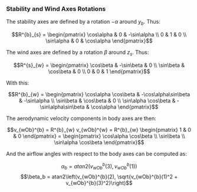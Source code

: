 ### Stability and Wind Axes Rotations

The stability axes are defined by a rotation $-\alpha$ around $y_b$. Thus:

$$R^{b}_{s} = \begin{pmatrix} \cos\alpha & 0 & -\sin\alpha \\
                                0        & 1 &          0 \\
                                \sin\alpha & 0 & \cos\alpha \end{pmatrix}$$

The wind axes are defined by a rotation $\beta$ around $z_s$. Thus:

$$R^{s}_{w} = \begin{pmatrix} \cos\beta & -\sin\beta & 0 \\
                                \sin\beta & \cos\beta & 0 \\
                                0 & 0 & 1 \end{pmatrix}$$

With this:

$$R^{b}_{w} = \begin{pmatrix} \cos\alpha \cos\beta & -\cos\alpha\sin\beta & -\sin\alpha \\
                                \sin\beta & \cos\beta & 0 \\
                                \sin\alpha \cos\beta & -\sin\alpha\sin\beta & \cos\alpha
                                \end{pmatrix}$$

The aerodynamic velocity components in body axes are then:

$$v_{wOb}^{b} = R^{b}_{w} v_{wOb}^{w} = R^{b}_{w} \begin{pmatrix} 1 & 0 & 0 \end{pmatrix} = \begin{pmatrix} \cos\alpha \cos\beta \\ \sin\beta \\ \sin\alpha \cos\beta \end{pmatrix}$$

And the airflow angles with respect to the body axes can be computed as:

$$\alpha_b = atan2(v_{wOb}^{b}(3), v_{wOb}^{b}(1))$$
$$\beta_b = atan2\left(v_{wOb}^{b}(2), \sqrt{v_{wOb}^{b}(1)^2 + v_{wOb}^{b}(3)^2}\right)$$